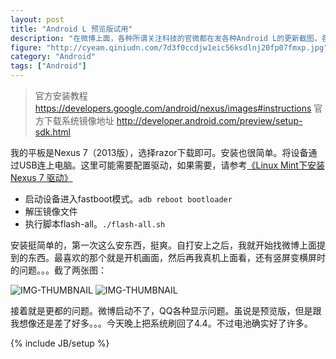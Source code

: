 ```yaml
---
layout: post
title: "Android L 预览版试用"
description: "在微博上面，各种所谓关注科技的官微都在发各种Android L的更新截图，各种吵。我也就没忍住，去刷了一把。然后今天又刷了回来。"
figure: "http://cyeam.qiniudn.com/7d3f0ccdjw1eic56ksdlnj20fp07fmxp.jpg"
category: "Android"
tags: ["Android"]
---
```


> 官方安装教程 https://developers.google.com/android/nexus/images#instructions
> 官方下载系统镜像地址 http://developer.android.com/preview/setup-sdk.html

我的平板是Nexus 7（2013版），选择razor下载即可。安装也很简单。将设备通过USB连上电脑。这里可能需要配置驱动，如果需要，请参考[《Linux Mint下安装Nexus 7 驱动》](http://blog.cyeam.com/kaleidoscope/2014/02/01/linux_android_drivers)

+ 启动设备进入fastboot模式。`adb reboot bootloader `
+ 解压镜像文件
+ 执行脚本flash-all。`./flash-all.sh`

安装挺简单的，第一次这么安东西，挺爽。自打安上之后，我就开始找微博上面提到的东西。最喜欢的那个就是开机画面，然后再我真机上面看，还有竖屏变横屏时的问题。。。截了两张图：

![IMG-THUMBNAIL](http://cyeam.qiniudn.com/Screenshot_2014-07-14-21-22-04.png)
![IMG-THUMBNAIL](http://cyeam.qiniudn.com/Screenshot_2014-07-14-21-22-04.png)

接着就是更都的问题。微博启动不了，QQ各种显示问题。虽说是预览版，但是跟我想像还是差了好多。。。今天晚上把系统刷回了4.4。不过电池确实好了许多。


{% include JB/setup %}